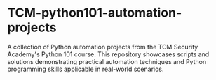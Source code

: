 # TCM-python101-automation-projects
A collection of Python automation projects from the TCM Security Academy's Python 101 course. This repository showcases scripts and solutions demonstrating practical automation techniques and Python programming skills applicable in real-world scenarios.
